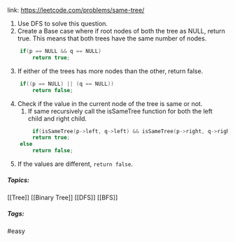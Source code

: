 link: https://leetcode.com/problems/same-tree/

1. Use DFS to solve this question.
2. Create a Base case where if root nodes of both the tree as NULL, return true. This means that both trees have the same number of nodes.
```cpp
	if(p == NULL && q == NULL)
		return true;
```
3. If either of the trees has more nodes than the other, return false.
```cpp
	if((p == NULL) || (q == NULL))
		return false;
```
4. Check if the value in the current node of the tree is same or not.
	1. If same recursively call the isSameTree function for both the left child and right child.
```cpp
		if(isSameTree(p->left, q->left) && isSameTree(p->right, q->right))
		return true;
	else
		return false;
```
5. If the values are different, `return false`.
##### Topics:
[[Tree]] [[Binary Tree]] [[DFS]] [[BFS]]

##### Tags:
#easy 
